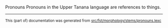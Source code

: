 Pronouns
Pronouns in the Upper Tanana language are references to things.

* * *

<small>This (part of) documentation was generated from [src/fst/morphology/stems/pronouns.lexc](https://github.com/giellalt/lang-tau/blob/main/src/fst/morphology/stems/pronouns.lexc)</small>
